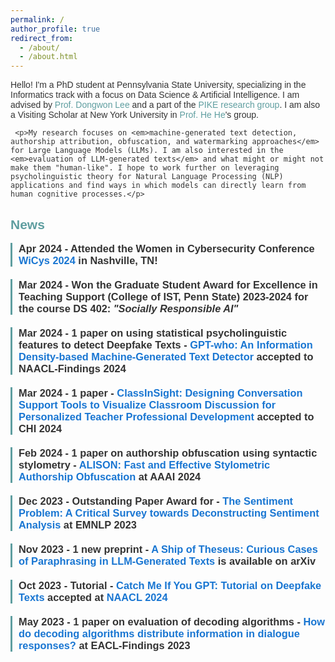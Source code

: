 ```yaml
---
permalink: /
author_profile: true
redirect_from: 
  - /about/
  - /about.html
---
```

<html lang="en">
<head>
  <style>
   body {
      font-family: 'Arial', sans-serif;
      color: #333;
    }
    h1 {
      color: #333;
    }
    a {
      color: #5F9EA0;
      text-decoration: none;
    }
    a:hover {
      color: #388e3c;
    }
    .news-item {
      margin-bottom: 20px;
      border-left: 3px solid #5F9EA0;
      padding-left: 10px;
    }
    .news-item h3 {
      margin-top: 0;
      color: #333;
    }
    .news-item p {
      margin-bottom: 5px;
    }
    hr {
      border-top: 2px solid #5F9EA0;
      margin-top: 30px;
    }
  </style>
</head>
<body>
     <p>Hello! I'm a PhD student at Pennsylvania State University, specializing in the Informatics track with a focus on Data Science & Artificial Intelligence. I am advised by <a href="https://pike.psu.edu/dongwon/" target="_blank">Prof. Dongwon Lee</a> and a part of the <a href="https://pike.psu.edu/index.html" target="_blank">PIKE research group</a>. I am also a Visiting Scholar at New York University in <a href="https://hhexiy.github.io" target="_blank">Prof. He He</a>'s group.</p>
   
     <p>My research focuses on <em>machine-generated text detection, authorship attribution, obfuscation, and watermarking approaches</em> for Large Language Models (LLMs). I am also interested in the <em>evaluation of LLM-generated texts</em> and what might or might not make them "human-like". I hope to work further on leveraging psycholinguistic theory for Natural Language Processing (NLP) applications and find ways in which models can directly learn from human cognitive processes.</p>
     
  <h2 style="color: #5F9EA0;">News</h2>

  <div class="news-item">
    <h3>Apr 2024 - Attended the Women in Cybersecurity Conference <a href="https://www.wicys.org/events/wicys-2024/" target="_blank" style="color: #1976d2;">WiCys 2024</a> in Nashville, TN!</h3>
  </div>
  
  <div class="news-item">
    <h3>Mar 2024 - Won the Graduate Student Award for Excellence in Teaching Support (College of IST, Penn State) 2023-2024 for the course DS 402: <em>"Socially Responsible AI"</em></h3>
  </div>
  
  <div class="news-item">
    <h3>Mar 2024 - 1 paper on using statistical psycholinguistic features to detect Deepfake Texts - <a href="https://browse.arxiv.org/abs/2310.06202" target="_blank" style="color: #1976d2;">GPT-who: An Information Density-based Machine-Generated Text Detector</a> accepted to NAACL-Findings 2024</h3>
  </div>
  
  <div class="news-item">
    <h3>Mar 2024 - 1 paper - <a href="https://tngoon.github.io/docs/pubs/Ngoon_etal_2024_CHI.pdf" target="_blank" style="color: #1976d2;">ClassInSight: Designing Conversation Support Tools to Visualize Classroom Discussion for Personalized Teacher Professional Development</a> accepted to CHI 2024</h3>
  </div>
  
  <div class="news-item">
    <h3>Feb 2024 - 1 paper on authorship obfuscation using syntactic stylometry - <a href="https://ojs.aaai.org/index.php/AAAI/article/view/29901" target="_blank" style="color: #1976d2;">ALISON: Fast and Effective Stylometric Authorship Obfuscation</a> at AAAI 2024</h3>
  </div>
  
  <div class="news-item">
    <h3>Dec 2023 - Outstanding Paper Award for - <a href="https://aclanthology.org/2023.emnlp-main.848/" target="_blank" style="color: #1976d2;">The Sentiment Problem: A Critical Survey towards Deconstructing Sentiment Analysis</a> at EMNLP 2023</h3>
  </div>
  
  <div class="news-item">
    <h3>Nov 2023 - 1 new preprint - <a href="https://arxiv.org/abs/2311.08374" target="_blank" style="color: #1976d2;">A Ship of Theseus: Curious Cases of Paraphrasing in LLM-Generated Texts</a> is available on arXiv</h3>
  </div>
  
  <div class="news-item">
    <h3>Oct 2023 - Tutorial - <a href="https://adauchendu.github.io/Tutorials/" target="_blank" style="color: #1976d2;">Catch Me If You GPT: Tutorial on Deepfake Texts</a> accepted at <a href="https://2024.naacl.org/program/tutorials/" target="_blank" style="color: #1976d2;">NAACL 2024</a></h3>
  </div>
  
  <div class="news-item">
    <h3>May 2023 - 1 paper on evaluation of decoding algorithms - <a href="https://aclanthology.org/2023.findings-eacl.70/" target="_blank" style="color: #1976d2;">How do decoding algorithms distribute information in dialogue responses?</a> at EACL-Findings 2023</h3>
  </div>
</body>
</html>
